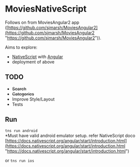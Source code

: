# MoviesNativeScript

Follows on from MoviesAngular2 app ([https://github.com/sjmarsh/MoviesAngular2](https://github.com/sjmarsh/MoviesAngular2 "https://github.com/sjmarsh/MoviesAngular2")).  

Aims to explore: </br>
- [NativeScript](https://docs.nativescript.org/ "NativeScript") with [Angular](https://angular.io/ "Angular")  
- deployment of above

## TODO ##
- <del>Search</del>  
- <del>Categories</del>
- Improve Style/Layout
- Tests

## Run ##
`tns run android`   
*Must have valid android emulator setup. refer NativeScript doco [https://docs.nativescript.org/angular/start/introduction.html](https://docs.nativescript.org/angular/start/introduction.html "https://docs.nativescript.org/angular/start/introduction.html")  

or `tns run ios`   